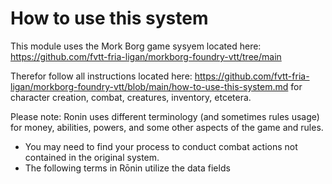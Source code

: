 # How to use this system

This module uses the Mork Borg game sysyem located here: https://github.com/fvtt-fria-ligan/morkborg-foundry-vtt/tree/main

Therefor follow all instructions located here: https://github.com/fvtt-fria-ligan/morkborg-foundry-vtt/blob/main/how-to-use-this-system.md for character creation, combat, creatures, inventory, etcetera. 

Please note: Ronin uses different terminology (and sometimes rules usage) for money, abilities, powers, and some other aspects of the game and rules.
-  You may need to find your process to conduct combat actions not contained in the original system.
-  The following terms in Rōnin utilize the data fields 
